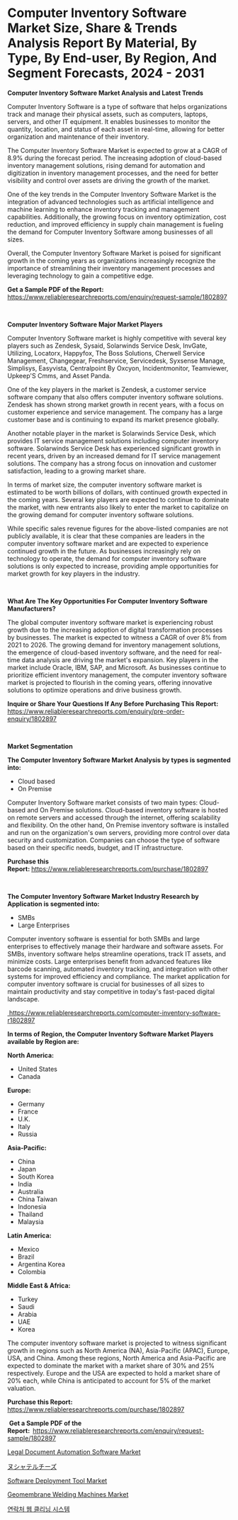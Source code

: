<p><h1>Computer Inventory Software Market Size, Share & Trends Analysis Report By Material, By Type, By End-user, By Region, And Segment Forecasts, 2024 - 2031</h1></p><p><strong>Computer Inventory Software Market Analysis and Latest Trends</strong></p>
<p><p>Computer Inventory Software is a type of software that helps organizations track and manage their physical assets, such as computers, laptops, servers, and other IT equipment. It enables businesses to monitor the quantity, location, and status of each asset in real-time, allowing for better organization and maintenance of their inventory.</p><p>The Computer Inventory Software Market is expected to grow at a CAGR of 8.9% during the forecast period. The increasing adoption of cloud-based inventory management solutions, rising demand for automation and digitization in inventory management processes, and the need for better visibility and control over assets are driving the growth of the market.</p><p>One of the key trends in the Computer Inventory Software Market is the integration of advanced technologies such as artificial intelligence and machine learning to enhance inventory tracking and management capabilities. Additionally, the growing focus on inventory optimization, cost reduction, and improved efficiency in supply chain management is fueling the demand for Computer Inventory Software among businesses of all sizes.</p><p>Overall, the Computer Inventory Software Market is poised for significant growth in the coming years as organizations increasingly recognize the importance of streamlining their inventory management processes and leveraging technology to gain a competitive edge.</p></p>
<p><strong>Get a Sample PDF of the Report:&nbsp;</strong> <a href="https://www.reliableresearchreports.com/enquiry/request-sample/1802897">https://www.reliableresearchreports.com/enquiry/request-sample/1802897</a></p>
<p>&nbsp;</p>
<p><strong>Computer Inventory Software Major Market Players</strong></p>
<p><p>Computer Inventory Software market is highly competitive with several key players such as Zendesk, Sysaid, Solarwinds Service Desk, InvGate, Utilizing, Locatorx, Happyfox, The Boss Solutions, Cherwell Service Management, Changegear, Freshservice, Servicedesk, Syxsense Manage, Simplisys, Easyvista, Centralpoint By Oxcyon, Incidentmonitor, Teamviewer, Upkeep'S Cmms, and Asset Panda.</p><p>One of the key players in the market is Zendesk, a customer service software company that also offers computer inventory software solutions. Zendesk has shown strong market growth in recent years, with a focus on customer experience and service management. The company has a large customer base and is continuing to expand its market presence globally.</p><p>Another notable player in the market is Solarwinds Service Desk, which provides IT service management solutions including computer inventory software. Solarwinds Service Desk has experienced significant growth in recent years, driven by an increased demand for IT service management solutions. The company has a strong focus on innovation and customer satisfaction, leading to a growing market share.</p><p>In terms of market size, the computer inventory software market is estimated to be worth billions of dollars, with continued growth expected in the coming years. Several key players are expected to continue to dominate the market, with new entrants also likely to enter the market to capitalize on the growing demand for computer inventory software solutions.</p><p>While specific sales revenue figures for the above-listed companies are not publicly available, it is clear that these companies are leaders in the computer inventory software market and are expected to experience continued growth in the future. As businesses increasingly rely on technology to operate, the demand for computer inventory software solutions is only expected to increase, providing ample opportunities for market growth for key players in the industry.</p></p>
<p>&nbsp;</p>
<p><strong>What Are The Key Opportunities For Computer Inventory Software Manufacturers?</strong></p>
<p><p>The global computer inventory software market is experiencing robust growth due to the increasing adoption of digital transformation processes by businesses. The market is expected to witness a CAGR of over 8% from 2021 to 2026. The growing demand for inventory management solutions, the emergence of cloud-based inventory software, and the need for real-time data analysis are driving the market's expansion. Key players in the market include Oracle, IBM, SAP, and Microsoft. As businesses continue to prioritize efficient inventory management, the computer inventory software market is projected to flourish in the coming years, offering innovative solutions to optimize operations and drive business growth.</p></p>
<p><strong>Inquire or Share Your Questions If Any Before Purchasing This Report:</strong> <a href="https://www.reliableresearchreports.com/enquiry/pre-order-enquiry/1802897">https://www.reliableresearchreports.com/enquiry/pre-order-enquiry/1802897</a></p>
<p>&nbsp;</p>
<p><strong>Market Segmentation</strong></p>
<p><strong>The Computer Inventory Software Market Analysis by types is segmented into:</strong></p>
<p><ul><li>Cloud based</li><li>On Premise</li></ul></p>
<p><p>Computer Inventory Software market consists of two main types: Cloud-based and On Premise solutions. Cloud-based inventory software is hosted on remote servers and accessed through the internet, offering scalability and flexibility. On the other hand, On Premise inventory software is installed and run on the organization's own servers, providing more control over data security and customization. Companies can choose the type of software based on their specific needs, budget, and IT infrastructure.</p></p>
<p><strong>Purchase this Report:&nbsp;</strong><a href="https://www.reliableresearchreports.com/purchase/1802897">https://www.reliableresearchreports.com/purchase/1802897</a></p>
<p>&nbsp;</p>
<p><strong>The Computer Inventory Software Market Industry Research by Application is segmented into:</strong></p>
<p><ul><li>SMBs</li><li>Large Enterprises</li></ul></p>
<p><p>Computer inventory software is essential for both SMBs and large enterprises to effectively manage their hardware and software assets. For SMBs, inventory software helps streamline operations, track IT assets, and minimize costs. Large enterprises benefit from advanced features like barcode scanning, automated inventory tracking, and integration with other systems for improved efficiency and compliance. The market application for computer inventory software is crucial for businesses of all sizes to maintain productivity and stay competitive in today's fast-paced digital landscape.</p></p>
<p><a href="https://www.reliableresearchreports.com/computer-inventory-software-r1802897">&nbsp;https://www.reliableresearchreports.com/computer-inventory-software-r1802897</a></p>
<p><strong>In terms of Region, the Computer Inventory Software Market Players available by Region are:</strong></p>
<p>
    <p> <strong> North America: </strong>
        <ul>
            <li>United States</li>
            <li>Canada</li>
        </ul>
        </p> 
    <p> <strong> Europe: </strong>
        <ul>
            <li>Germany</li>
            <li>France</li>
            <li>U.K.</li>
            <li>Italy</li>
            <li>Russia</li>
        </ul>
        </p> 
    <p> <strong> Asia-Pacific: </strong>
        <ul>
            <li>China</li>
            <li>Japan</li>
            <li>South Korea</li>
            <li>India</li>
            <li>Australia</li>
            <li>China Taiwan</li>
            <li>Indonesia</li>
            <li>Thailand</li>
            <li>Malaysia</li>
        </ul>
        </p> 
    <p> <strong> Latin America: </strong>
        <ul>
            <li>Mexico</li>
            <li>Brazil</li>
            <li>Argentina Korea</li>
            <li>Colombia</li>
        </ul>
        </p> 
    <p> <strong> Middle East & Africa: </strong>
        <ul>
            <li>Turkey</li>
            <li>Saudi</li>
            <li>Arabia</li>
            <li>UAE</li>
            <li>Korea</li>
        </ul>
    </p>
    </p>
<p><p>The computer inventory software market is projected to witness significant growth in regions such as North America (NA), Asia-Pacific (APAC), Europe, USA, and China. Among these regions, North America and Asia-Pacific are expected to dominate the market with a market share of 30% and 25% respectively. Europe and the USA are expected to hold a market share of 20% each, while China is anticipated to account for 5% of the market valuation.</p></p>
<p><strong>Purchase this Report: </strong><a href="https://www.reliableresearchreports.com/purchase/1802897">https://www.reliableresearchreports.com/purchase/1802897</a></p>
<p>&nbsp;<strong>Get a Sample PDF of the Report:&nbsp;&nbsp;</strong><a href="https://www.reliableresearchreports.com/enquiry/request-sample/1802897">https://www.reliableresearchreports.com/enquiry/request-sample/1802897</a></p>
<p><strong></strong></p>
<p><p><a href="https://github.com/rionkhanvai01/Market-Research-Report-List-2/blob/main/legal-document-automation-software-market.md">Legal Document Automation Software Market</a></p><p><a href="https://github.com/klon646/Market-Research-Report-List-3/blob/main/873243569114.md">ヌシャテルチーズ</a></p><p><a href="https://github.com/nandosuryapratama/Market-Research-Report-List-2/blob/main/software-deployment-tool-market.md">Software Deployment Tool Market</a></p><p><a href="https://medium.com/@philipwolf61/geomembrane-welding-machines-market-size-share-trends-analysis-report-by-end-use-oil-60df5780b9a0">Geomembrane Welding Machines Market</a></p><p><a href="https://github.com/raap8632/Market-Research-Report-List-3/blob/main/764455886409.md">연락처 웹 클리닝 시스템</a></p></p>